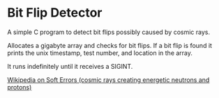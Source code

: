 # Bit Flip Detector

A simple C program to detect bit flips possibly caused by cosmic rays.

Allocates a gigabyte array and checks for bit flips. If a bit flip is found it prints the unix timestamp, test number, and location in the array.

It runs indefinitely until it receives a SIGINT.

[Wikipedia on Soft Errors (cosmic rays creating energetic neutrons and protons)](https://en.wikipedia.org/wiki/Soft_error#Cosmic_rays_creating_energetic_neutrons_and_protons)
